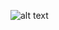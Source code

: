 ![alt text](https://raw.githubusercontent.com/Senithumadiv/dunst/main/2023-05-04T15%3A00%3A36%2C696608609%2B05%3A30.png)
